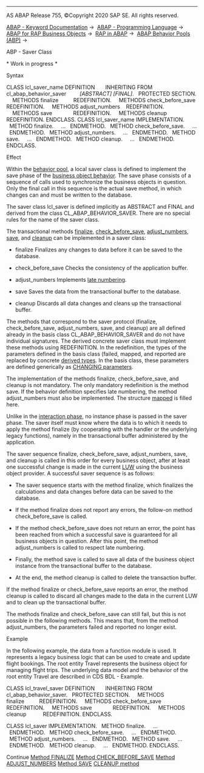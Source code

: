   

* * *

AS ABAP Release 755, ©Copyright 2020 SAP SE. All rights reserved.

[ABAP - Keyword Documentation](https://help.sap.com/doc/abapdocu_755_index_htm/7.55/en-US/abenabap.htm) →  [ABAP - Programming Language](https://help.sap.com/doc/abapdocu_755_index_htm/7.55/en-US/abenabap_reference.htm) →  [ABAP for RAP Business Objects](https://help.sap.com/doc/abapdocu_755_index_htm/7.55/en-US/abenabap_business_objects.htm) →  [RAP in ABAP](https://help.sap.com/doc/abapdocu_755_index_htm/7.55/en-US/abenrestful_abap_programming.htm) →  [ABAP Behavior Pools (ABP)](https://help.sap.com/doc/abapdocu_755_index_htm/7.55/en-US/abenabap_behavior_pools.htm) → 

ABP - Saver Class

\* Work in progress \*

Syntax

CLASS lcl\_saver\_name DEFINITION
      INHERITING FROM cl\_abap\_behavior\_saver
        *\[*ABSTRACT*\]* *\[*FINAL*\]*.
  PROTECTED SECTION.
    METHODS finalize          REDEFINITION.
    METHODS check\_before\_save REDEFINITION.
    METHODS adjust\_numbers    REDEFINITION.
    METHODS save              REDEFINITION.
    METHODS cleanup           REDEFINITION.
ENDCLASS.
CLASS lcl\_saver\_name IMPLEMENTATION.
  METHOD finalize.
    ...
  ENDMETHOD.
  METHOD check\_before\_save.
    ...
  ENDMETHOD.
  METHOD adjust\_numbers.
    ...
  ENDMETHOD.
  METHOD save.
    ...
  ENDMETHOD.
  METHOD cleanup.
    ...
  ENDMETHOD.
ENDCLASS.

Effect

Within the [behavior pool](https://help.sap.com/doc/abapdocu_755_index_htm/7.55/en-US/abenbehavior_pool_glosry.htm "Glossary Entry"), a local saver class is defined to implement the save phase of the [business object behavior](https://help.sap.com/doc/abapdocu_755_index_htm/7.55/en-US/abenrap_bo_behavior_glosry.htm "Glossary Entry"). The save phase consists of a sequence of calls used to synchronize the business objects in question. Only the final call in this sequence is the actual save method, in which changes can and must be written to the database.

The saver class lcl\_saver is defined implicitly as ABSTRACT and FINAL and derived from the class CL\_ABAP\_BEHAVIOR\_SAVER. There are no special rules for the name of the saver class.

The transactional methods [finalize](https://help.sap.com/doc/abapdocu_755_index_htm/7.55/en-US/abensaver_finalize.htm), [check\_before\_save](https://help.sap.com/doc/abapdocu_755_index_htm/7.55/en-US/abensaver_check_before_save.htm), [adjust\_numbers](https://help.sap.com/doc/abapdocu_755_index_htm/7.55/en-US/abensaver_adjust_numbers.htm), [save](https://help.sap.com/doc/abapdocu_755_index_htm/7.55/en-US/abensaver_method_save.htm), and [cleanup](https://help.sap.com/doc/abapdocu_755_index_htm/7.55/en-US/abensaver_method_cleanup.htm) can be implemented in a saver class:

-   finalize
    Finalizes any changes to data before it can be saved to the database.

-   check\_before\_save
    Checks the consistency of the application buffer.

-   adjust\_numbers
    Implements [late numbering](https://help.sap.com/doc/abapdocu_755_index_htm/7.55/en-US/abenlate_numbering_glosry.htm "Glossary Entry").

-   save
    Saves the data from the transactional buffer to the database.

-   cleanup
    Discards all data changes and cleans up the transactional buffer.

The methods that correspond to the saver protocol (finalize, check\_before\_save, adjust\_numbers, save, and cleanup) are all defined already in the basis class CL\_ABAP\_BEHAVIOR\_SAVER and do not have individual signatures. The derived concrete saver class must implement these methods using REDEFINITION. In the redefinition, the types of the parameters defined in the basis class (failed, mapped, and reported are replaced by concrete [derived types](https://help.sap.com/doc/abapdocu_755_index_htm/7.55/en-US/abenrpm_derived_types.htm). In the basis class, these parameters are defined generically as [CHANGING parameters](https://help.sap.com/doc/abapdocu_755_index_htm/7.55/en-US/abenchanging_type_data.htm).

The implementation of the methods finalize, check\_before\_save, and cleanup is not mandatory. The only mandatory redefinition is the method save. If the behavior definition specifies late numbering, the method adjust\_numbers must also be implemented. The structure [mapped](https://help.sap.com/doc/abapdocu_755_index_htm/7.55/en-US/abenchanging_type_data.htm) is filled here.

Unlike in the [interaction phase](https://help.sap.com/doc/abapdocu_755_index_htm/7.55/en-US/abenabp_handler_class.htm), no instance phase is passed in the saver phase. The saver itself must know where the data is to which it needs to apply the method finalize (by cooperating with the handler or the underlying legacy functions), namely in the transactional buffer administered by the application.

The saver sequence finalize, check\_before\_save, adjust\_numbers, save, and cleanup is called in this order for every business object, after at least one successful change is made in the current [LUW](https://help.sap.com/doc/abapdocu_755_index_htm/7.55/en-US/abenluw_glosry.htm "Glossary Entry") using the business object provider. A successful saver sequence is as follows:

-   The saver sequence starts with the method finalize, which finalizes the calculations and data changes before data can be saved to the database.

-   If the method finalize does not report any errors, the follow-on method check\_before\_save is called.

-   If the method check\_before\_save does not return an error, the point has been reached from which a successful save is guaranteed for all business objects in question. After this point, the method adjust\_numbers is called to respect late numbering.

-   Finally, the method save is called to save all data of the business object instance from the transactional buffer to the database.

-   At the end, the method cleanup is called to delete the transaction buffer.

If the method finalize or check\_before\_save reports an error, the method cleanup is called to discard all changes made to the data in the current LUW and to clean up the transactional buffer.

The methods finalize and check\_before\_save can still fail, but this is not possible in the following methods. This means that, from the method adjust\_numbers, the parameters failed and reported no longer exist.

Example

In the following example, the data from a function module is used. It represents a legacy business logic that can be used to create and update flight bookings. The root entity Travel represents the business object for managing flight trips. The underlying data model and the behavior of the root entity Travel are described in CDS BDL - Example.

CLASS lcl\_travel\_saver DEFINITION
      INHERITING FROM cl\_abap\_behavior\_saver.
  PROTECTED SECTION.
    METHODS finalize          REDEFINITION.
    METHODS check\_before\_save REDEFINITION.
    METHODS save              REDEFINITION.
    METHODS cleanup           REDEFINITION.
ENDCLASS.

CLASS lcl\_saver IMPLEMENTATION.
  METHOD finalize.
    ...
  ENDMETHOD.
  METHOD check\_before\_save.
    ...
  ENDMETHOD.
  METHOD adjust\_numbers.
    ...
  ENDMETHOD.
  METHOD save.
    ...
  ENDMETHOD.
  METHOD cleanup.
    ...
  ENDMETHOD.
ENDCLASS.

Continue
[Method FINALIZE](https://help.sap.com/doc/abapdocu_755_index_htm/7.55/en-US/abensaver_finalize.htm)
[Method CHECK\_BEFORE\_SAVE](https://help.sap.com/doc/abapdocu_755_index_htm/7.55/en-US/abensaver_check_before_save.htm)
[Method ADJUST\_NUMBERS](https://help.sap.com/doc/abapdocu_755_index_htm/7.55/en-US/abensaver_adjust_numbers.htm)
[Method SAVE](https://help.sap.com/doc/abapdocu_755_index_htm/7.55/en-US/abensaver_method_save.htm)
[CLEANUP method](https://help.sap.com/doc/abapdocu_755_index_htm/7.55/en-US/abensaver_method_cleanup.htm)
